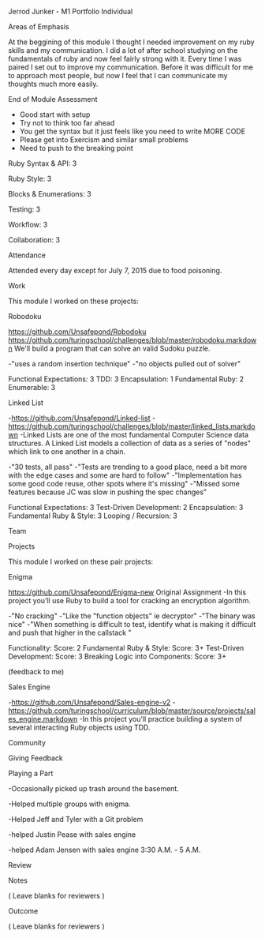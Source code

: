 Jerrod Junker - M1 Portfolio
Individual

Areas of Emphasis

At the beggining of this module I thought I needed improvement on my ruby skills and my communication. I did a lot of after school studying on the fundamentals of ruby and now feel fairly strong with it. Every time I was paired I set out to improve my communication. Before it was difficult for me to approach most people, but now I feel that I can communicate my thoughts much more easily.

End of Module Assessment

* Good start with setup
* Try not to think too far ahead
* You get the syntax but it just feels like you need to write MORE CODE
* Please get into Exercism and similar small problems
* Need to push to the breaking point

Ruby Syntax & API: 3

Ruby Style: 3

Blocks & Enumerations: 3

Testing: 3

Workflow: 3

Collaboration: 3

Attendance

Attended every day except for July 7, 2015 due to food poisoning.

Work

This module I worked on these projects:

Robodoku

https://github.com/Unsafepond/Robodoku
https://github.com/turingschool/challenges/blob/master/robodoku.markdown
We'll build a program that can solve an valid Sudoku puzzle.

-"uses a random insertion technique"
-"no objects pulled out of solver"

Functional Expectations: 3
TDD: 3
Encapsulation: 1
Fundamental Ruby: 2
Enumerable: 3



Linked List

-https://github.com/Unsafepond/Linked-list
-https://github.com/turingschool/challenges/blob/master/linked_lists.markdown
-Linked Lists are one of the most fundamental Computer Science data structures. A Linked List models a collection of data as a series of "nodes" which link to one another in a chain.

-"30 tests, all pass"
-"Tests are trending to a good place, need a bit more with the edge 
cases and some are hard to follow"
-"Implementation has some good code reuse, other spots where it's missing"
-"Missed some features because JC was slow in pushing the spec changes"

Functional Expectations: 3
Test-Driven Development: 2
Encapsulation: 3
Fundamental Ruby & Style: 3
Looping / Recursion: 3

Team

Projects

This module I worked on these pair projects:

Enigma	

https://github.com/Unsafepond/Enigma-new
Original Assignment
-In this project you’ll use Ruby to build a tool for cracking an encryption algorithm.

-"No cracking"
-"Like the "function objects" ie decryptor"
-"The binary was nice"
-"When something is difficult to test, identify what is making it difficult and push that higher in the callstack "

Functionality:
Score: 2
Fundamental Ruby & Style:
Score: 3+
Test-Driven Development:
Score: 3
Breaking Logic into Components:
Score: 3+

(feedback to me)


Sales Engine

-https://github.com/Unsafepond/Sales-engine-v2
-https://github.com/turingschool/curriculum/blob/master/source/projects/sales_engine.markdown
-In this project you'll practice building a system of several interacting Ruby objects using TDD.

Community

Giving Feedback


Playing a Part

-Occasionally picked up trash around the basement.

-Helped multiple groups with enigma.

-Helped Jeff and Tyler with a Git problem

-helped Justin Pease with sales engine

-helped Adam Jensen with sales engine 3:30 A.M. - 5 A.M.

Review

Notes

( Leave blanks for reviewers )

Outcome

( Leave blanks for reviewers )
